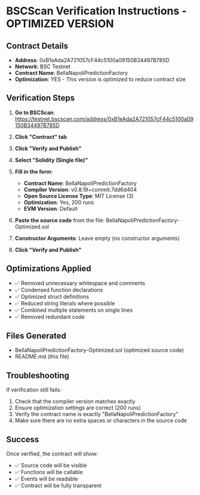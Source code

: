 # BSCScan Verification Instructions - OPTIMIZED VERSION

## Contract Details
- **Address**: 0xB1eAda2A721057cF44c5100a09150B34497B785D
- **Network**: BSC Testnet
- **Contract Name**: BellaNapoliPredictionFactory
- **Optimization**: YES - This version is optimized to reduce contract size

## Verification Steps

1. **Go to BSCScan**: https://testnet.bscscan.com/address/0xB1eAda2A721057cF44c5100a09150B34497B785D

2. **Click "Contract" tab**

3. **Click "Verify and Publish"**

4. **Select "Solidity (Single file)"**

5. **Fill in the form**:
   - **Contract Name**: BellaNapoliPredictionFactory
   - **Compiler Version**: v0.8.19+commit.7dd6d404
   - **Open Source License Type**: MIT License (3)
   - **Optimization**: Yes, 200 runs
   - **EVM Version**: Default

6. **Paste the source code** from the file: BellaNapoliPredictionFactory-Optimized.sol

7. **Constructor Arguments**: Leave empty (no constructor arguments)

8. **Click "Verify and Publish"**

## Optimizations Applied
- ✅ Removed unnecessary whitespace and comments
- ✅ Condensed function declarations
- ✅ Optimized struct definitions
- ✅ Reduced string literals where possible
- ✅ Combined multiple statements on single lines
- ✅ Removed redundant code

## Files Generated
- BellaNapoliPredictionFactory-Optimized.sol (optimized source code)
- README.md (this file)

## Troubleshooting
If verification still fails:
1. Check that the compiler version matches exactly
2. Ensure optimization settings are correct (200 runs)
3. Verify the contract name is exactly "BellaNapoliPredictionFactory"
4. Make sure there are no extra spaces or characters in the source code

## Success
Once verified, the contract will show:
- ✅ Source code will be visible
- ✅ Functions will be callable
- ✅ Events will be readable
- ✅ Contract will be fully transparent
